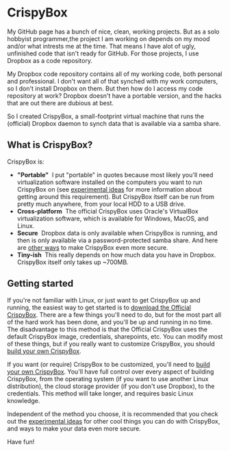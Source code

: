 # CrispyBox
My GitHub page has a bunch of nice, clean, working projects. But as a solo hobbyist programmer,the project I am working on depends on my mood and/or what intrests me at the time. That means I have alot of ugly, unfinished code that isn't ready for GitHub. For those projects, I use Dropbox as a code repository.

My Dropbox code repository contains all of my working code, both personal and professional. I don't want all of that synched with my work computers, so I don't install Dropbox on them. But then how do I access my code repository at work? Dropbox doesn't have a portable version, and the hacks that are out there are dubious at best.

So I created CrispyBox, a small-footprint virtual machine that runs the (official) Dropbox daemon to synch data that is available via a samba share.

## What is CrispyBox?
CrispyBox is:
* **"Portable"**  I put "portable" in quotes because most likely you'll need virtualization software installed on the computers you want to run CrispyBox on (see [experimental ideas](http://here) for more information about getting around this requirement). But CrispyBox itself can be run from pretty much anywhere, from your local HDD to a USB drive.
* **Cross-platform**  The official CrispyBox uses Oracle's VirtualBox virtualization software, which is available for Windows, MacOS, and Linux.
* **Secure**  Dropbox data is only available when CrispyBox is running, and then is only available via a password-protected samba share. And here are [other ways](http://here) to make CrispyBox even more secure.
* **Tiny-ish**  This really depends on how much data you have in Dropbox. CrispyBox itself only takes up ~700MB.


## Getting started
If you're not familiar with Linux, or just want to get CrispyBox up and running, the easiest way to get started is to [download the Official CrispyBox](https://github.com/APrettyCoolProgram/CrispyBox/blob/master/Get_official_image.md). There are a few things you'll need to do, but for the most part all of the hard work has been done, and you'll be up and running in no time. The disadvantage to this method is that the Official CrispyBox uses the default CrispyBox image, credentials, sharepoints, etc. You can modify most of these things, but if you really want to customize CrispyBox, you should [build your own CrispyBox](https://github.com/APrettyCoolProgram/CrispyBox/blob/master/Build_official_image.md).

If you want (or require) CrispyBox to be customized, you'll need to [build your own CrispyBox](https://github.com/APrettyCoolProgram/CrispyBox/blob/master/Build_official_image.md). You'll have full control over every aspect of building CrispyBox, from the operating system (if you want to use another Linux distribution), the cloud storage provider (if you don't use Dropbox), to the credentials. This method will take longer, and requires basic Linux knowledge.

Independent of the method you choose, it is recommended that you check out the [experimental ideas](https://github.com/APrettyCoolProgram/CrispyBox/blob/master/Experimental_ideas.md) for other cool things you can do with CrispyBox, and ways to make your data even more secure.

Have fun!
